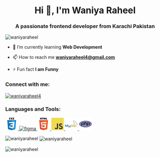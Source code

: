 
<h1 align="center">Hi 👋, I'm Waniya Raheel</h1>
<h3 align="center">A passionate frontend developer from Karachi Pakistan </h3>
<p align="left"> <img src="https://komarev.com/ghpvc/?username=waniyaraheel&label=Profile%20views&color=0e75b6&style=flat" alt="waniyaraheel" /> </p>

- 🌱 I’m currently learning **Web Development**

- 📫 How to reach me **waniyaraheel4@gmail.com**

- ⚡ Fun fact **I am Funny**

<h3 align="left">Connect with me:</h3>
<p align="left">
<a href="https://instagram.com/waniyaraheel4" target="blank"><img align="center" src="https://raw.githubusercontent.com/rahuldkjain/github-profile-readme-generator/master/src/images/icons/Social/instagram.svg" alt="waniyaraheel4" height="30" width="40" /></a>
</p>

<h3 align="left">Languages and Tools:</h3>
<p align="left"> <a href="https://www.w3schools.com/css/" target="_blank" rel="noreferrer"> <img src="https://raw.githubusercontent.com/devicons/devicon/master/icons/css3/css3-original-wordmark.svg" alt="css3" width="40" height="40"/> </a> <a href="https://www.figma.com/" target="_blank" rel="noreferrer"> <img src="https://www.vectorlogo.zone/logos/figma/figma-icon.svg" alt="figma" width="40" height="40"/> </a> <a href="https://www.w3.org/html/" target="_blank" rel="noreferrer"> <img src="https://raw.githubusercontent.com/devicons/devicon/master/icons/html5/html5-original-wordmark.svg" alt="html5" width="40" height="40"/> </a> <a href="https://developer.mozilla.org/en-US/docs/Web/JavaScript" target="_blank" rel="noreferrer"> <img src="https://raw.githubusercontent.com/devicons/devicon/master/icons/javascript/javascript-original.svg" alt="javascript" width="40" height="40"/> </a> <a href="https://www.mysql.com/" target="_blank" rel="noreferrer"> <img src="https://raw.githubusercontent.com/devicons/devicon/master/icons/mysql/mysql-original-wordmark.svg" alt="mysql" width="40" height="40"/> </a> <a href="https://www.php.net" target="_blank" rel="noreferrer"> <img src="https://raw.githubusercontent.com/devicons/devicon/master/icons/php/php-original.svg" alt="php" width="40" height="40"/> </a> </p>

<p><img align="left" src="https://github-readme-stats.vercel.app/api/top-langs?username=waniyaraheel&show_icons=true&locale=en&layout=compact" alt="waniyaraheel" /></p>

<p>&nbsp;<img align="center" src="https://github-readme-stats.vercel.app/api?username=waniyaraheel&show_icons=true&locale=en" alt="waniyaraheel" /></p>

<p><img align="center" src="https://github-readme-streak-stats.herokuapp.com/?user=waniyaraheel&" alt="waniyaraheel" /></p>
